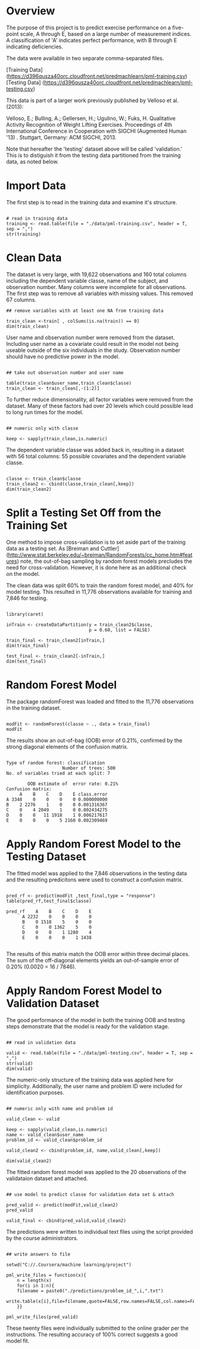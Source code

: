 
# Overview
The purpose of this project is to predict exercise performance on a five-point scale,
A through E, based on a large number of measurement indices.  A classification of 'A' indicates
perfect performance, with B through E indicating deficiencies.  

The data were available in two separate comma-separated files.

[Training Data] (https://d396qusza40orc.cloudfront.net/predmachlearn/pml-training.csv)     
[Testing Data] (https://d396qusza40orc.cloudfront.net/predmachlearn/pml-testing.csv)

This data is part of a larger work previously published by Velloso et al. (2013):

Velloso, E.; Bulling, A.; Gellersen, H.; Ugulino, W.; Fuks, H. Qualitative Activity Recognition of Weight Lifting Exercises. Proceedings of 4th International Conference in Cooperation with SIGCHI (Augmented Human '13) . Stuttgart, Germany: ACM SIGCHI, 2013. 

Note that hereafter the 'testing' dataset above will be called 'validation.' This is to 
distiguish it from the testing data partitioned from the training data, as noted below.  


# Import Data
The first step is to read in the training data and examine it's structure.  
```

# read in training data 
training <- read.table(file = "./data/pml-training.csv", header = T, sep = ",")
str(training)

```


# Clean Data
The dataset is very large, with 19,622 observations and 160 total columns including the dependent 
variable classe, name of the subject, and observation number.  Many columns were incomplete for all 
observations.  The first step was to remove all variables with missing values.  This removed 67 columns.
```
## remove variables with at least one NA from training data

train_clean <-train[ , colSums(is.na(train)) == 0]
dim(train_clean)

```
User name and observation number were removed from the dataset.  Including user name as a covariate
could result in the model not being useable outside of the six individuals in the study.  Observation
number should have no predictive power in the model.  
```

## take out observation number and user name

table(train_clean$user_name,train_clean$classe)
train_clean <- train_clean[,-(1:2)]

```
To further reduce dimensionality, all factor variables were removed from the dataset.  Many of these
factors had over 20 levels which could possible lead to long run times for the model.  
```

## numeric only with classe

keep <- sapply(train_clean,is.numeric)

```
The dependent variable classe was added back in, resulting in a dataset with 56 total columns:  55 possible 
covariates and the dependent variable classe.
```

classe <- train_clean$classe
train_clean2 <- cbind(classe,train_clean[,keep])
dim(train_clean2)

```


# Split a Testing Set Off from the Training Set
One method to impose cross-validation is to set aside part of the training data as a testing set.
As [Breiman and Cuttler] (http://www.stat.berkeley.edu/~breiman/RandomForests/cc_home.htm#features) note, the out-of-bag sampling by random forest models precludes the need for cross-validation.  However, it is done here as an additional
check on the model.

The clean data was split 60% to train the random forest model, and 40% for model testing.  This resulted in 11,776 
observations available for training and 7,846 for testing.
```

library(caret)

inTrain <- createDataPartition(y = train_clean2$classe,
                               p = 0.60, list = FALSE)

train_final <- train_clean2[inTrain,]
dim(train_final)

test_final <- train_clean2[-inTrain,]
dim(test_final)

```


# Random Forest Model

The package randomForest was loaded and fitted to the 11,776 observations in the training dataset.
```

modFit <- randomForest(classe ~ ., data = train_final)
modFit

```

The results show an out-of-bag (OOB) error of 0.21%, confirmed by the strong diagonal elements of 
the confusion matrix.

```

Type of random forest: classification
                     Number of trees: 500
No. of variables tried at each split: 7

        OOB estimate of  error rate: 0.21%
Confusion matrix:
     A    B    C    D    E class.error
A 3348    0    0    0    0 0.000000000
B    2 2276    1    0    0 0.001316367
C    0    4 2049    1    0 0.002434275
D    0    0   11 1918    1 0.006217617
E    0    0    0    5 2160 0.002309469

```


# Apply Random Forest Model to the Testing Dataset

The fitted model was applied to the 7,846 observations in the testing data and the resulting 
predicitons were used to construct a confusion matrix.
```

pred_rf <- predict(modFit ,test_final,type = "response") 
table(pred_rf,test_final$classe)

pred_rf    A    B    C    D    E
      A 2232    0    0    0    0
      B    0 1518    5    0    0
      C    0    0 1362    5    0
      D    0    0    1 1280    4
      E    0    0    0    1 1438


```
The results of this matrix match the OOB error within three decimal places.  The sum of the off-diagonal 
elements yields an out-of-sample error of 0.20% (0.0020 = 16 / 7846).  


# Apply Random Forest Model to Validation Dataset

The good performance of the model in both the training OOB and testing steps demonstrate 
that the model is ready for the validation stage.
```

## read in validation data

valid <- read.table(file = "./data/pml-testing.csv", header = T, sep = ",")
str(valid)
dim(valid)

```
The numeric-only structure of the training data was applied here for simplicity.  Additionally, 
the user name and problem ID were included for identification purposes.
```

## numeric only with name and problem id

valid_clean <- valid

keep <- sapply(valid_clean,is.numeric)
name <- valid_clean$user_name
problem_id <- valid_clean$problem_id

valid_clean2 <- cbind(problem_id, name,valid_clean[,keep])

dim(valid_clean2)

```
The fitted random forest model was applied to the 20 observations of the validataion dataset 
and attached.
```

## use model to predict classe for validation data set & attach

pred_valid <- predict(modFit,valid_clean2)
pred_valid

valid_final <- cbind(pred_valid,valid_clean2)

```
The predictions were written to individual text files using the script provided by the 
course administrators.
```

## write answers to file

setwd("C://.Coursera/machine learning/project")

pml_write_files = function(x){
	n = length(x)
	for(i in 1:n){
	filename = paste0("./predictions/problem_id_",i,".txt")
 	write.table(x[i],file=filename,quote=FALSE,row.names=FALSE,col.names=FALSE)
	}}

pml_write_files(pred_valid)

```
These twenty files were individually submitted to the online grader per the instructions.
The resulting accuracy of 100% correct suggests a good model fit.







